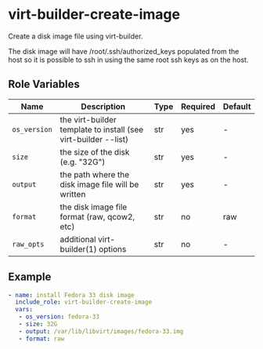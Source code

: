 # virt-builder-create-image

Create a disk image file using virt-builder.

The disk image will have /root/.ssh/authorized_keys populated from the host so
it is possible to ssh in using the same root ssh keys as on the host.

## Role Variables
|Name|Description|Type|Required|Default|
|----|-----------|----|--------|-------|
|`os_version`|the virt-builder template to install (see virt-builder --list)|str|yes|-|
|`size`|the size of the disk (e.g. "32G")|str|yes|-|
|`output`|the path where the disk image file will be written|str|yes|-|
|`format`|the disk image file format (raw, qcow2, etc)|str|no|raw|
|`raw_opts`|additional virt-builder(1) options|str|no|-|

## Example
```yaml
- name: install Fedora 33 disk image
  include_role: virt-builder-create-image
  vars:
   - os_version: fedora-33
   - size: 32G
   - output: /var/lib/libvirt/images/fedora-33.img
   - format: raw
```
